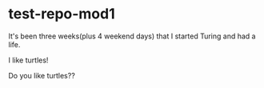 
# test-repo-mod1
It's been three weeks(plus 4 weekend days) that I started Turing and had a life.

I like turtles!

Do you like turtles??


